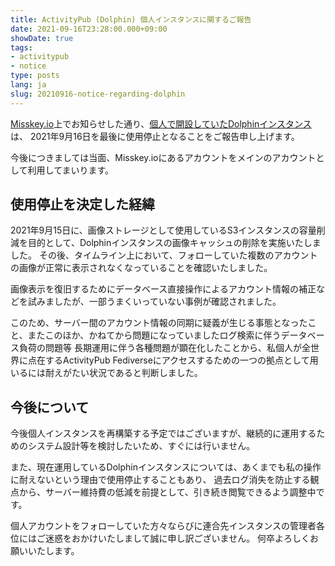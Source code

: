 ```yaml
---
title: ActivityPub (Dolphin) 個人インスタンスに関するご報告
date: 2021-09-16T23:28:00.000+09:00
showDate: true
tags:
- activitypub
- notice
type: posts
lang: ja
slug: 20210916-notice-regarding-dolphin
---
```

[Misskey.io](https://misskey.io/@kuropen)上でお知らせした通り、[個人で開設していたDolphinインスタンス](https://kuropen.me/@krpn)は、
2021年9月16日を最後に使用停止となることをご報告申し上げます。

今後につきましては当面、Misskey.ioにあるアカウントをメインのアカウントとして利用してまいります。

## 使用停止を決定した経緯
2021年9月15日に、画像ストレージとして使用しているS3インスタンスの容量削減を目的として、Dolphinインスタンスの画像キャッシュの削除を実施いたしました。
その後、タイムライン上において、フォローしていた複数のアカウントの画像が正常に表示されなくなっていることを確認いたしました。

画像表示を復旧するためにデータベース直接操作によるアカウント情報の補正などを試みましたが、一部うまくいっていない事例が確認されました。

このため、サーバー間のアカウント情報の同期に疑義が生じる事態となったこと、またこのほか、かねてから問題になっていましたログ検索に伴うデータベース負荷の問題等
長期運用に伴う各種問題が顕在化したことから、私個人が全世界に点在するActivityPub Fediverseにアクセスするための一つの拠点として用いるには耐えがたい状況であると判断しました。

## 今後について
今後個人インスタンスを再構築する予定ではございますが、継続的に運用するためのシステム設計等を検討したいため、すぐには行いません。

また、現在運用しているDolphinインスタンスについては、あくまでも私の操作に耐えないという理由で使用停止することもあり、
過去ログ消失を防止する観点から、サーバー維持費の低減を前提として、引き続き閲覧できるよう調整中です。

個人アカウントをフォローしていた方々ならびに連合先インスタンスの管理者各位にはご迷惑をおかけいたしまして誠に申し訳ございません。
何卒よろしくお願いいたします。

